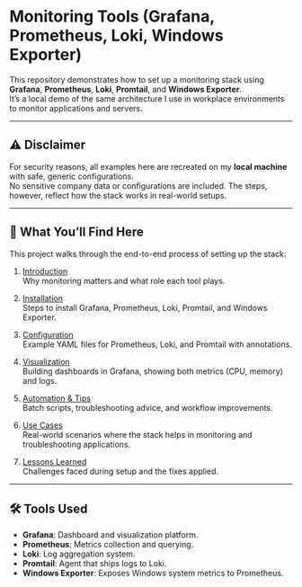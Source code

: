 # Monitoring Tools (Grafana, Prometheus, Loki, Windows Exporter)

This repository demonstrates how to set up a monitoring stack using **Grafana**, **Prometheus**, **Loki**, **Promtail**, and **Windows Exporter**.  
It’s a local demo of the same architecture I use in workplace environments to monitor applications and servers.

---

## ⚠️ Disclaimer
For security reasons, all examples here are recreated on my **local machine** with safe, generic configurations.  
No sensitive company data or configurations are included. The steps, however, reflect how the stack works in real-world setups.

---

## 📖 What You’ll Find Here
This project walks through the end-to-end process of setting up the stack:

1. [Introduction](01-introduction.md)  
   Why monitoring matters and what role each tool plays.  

2. [Installation](02-installation.md)  
   Steps to install Grafana, Prometheus, Loki, Promtail, and Windows Exporter.  

3. [Configuration](03-configuration.md)  
   Example YAML files for Prometheus, Loki, and Promtail with annotations.  

4. [Visualization](04-visualization.md)  
   Building dashboards in Grafana, showing both metrics (CPU, memory) and logs.  

5. [Automation & Tips](05-automation.md)  
   Batch scripts, troubleshooting advice, and workflow improvements. 

6. [Use Cases](06-use_cases.md)  
   Real-world scenarios where the stack helps in monitoring and troubleshooting applications.  

7. [Lessons Learned](07-lessons_learned.md)  
   Challenges faced during setup and the fixes applied.  

---

## 🛠 Tools Used
- **Grafana**: Dashboard and visualization platform.  
- **Prometheus**: Metrics collection and querying.  
- **Loki**: Log aggregation system.  
- **Promtail**: Agent that ships logs to Loki.  
- **Windows Exporter**: Exposes Windows system metrics to Prometheus.  


